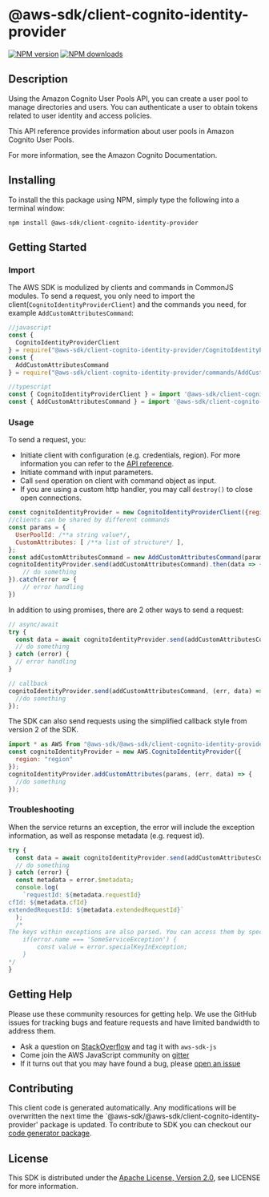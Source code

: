 # @aws-sdk/client-cognito-identity-provider

[![NPM version](https://img.shields.io/npm/v/@aws-sdk/client-cognito-identity-provider/preview.svg)](https://www.npmjs.com/package/@aws-sdk/client-cognito-identity-provider)
[![NPM downloads](https://img.shields.io/npm/dm/@aws-sdk/client-cognito-identity-provider.svg)](https://www.npmjs.com/package/@aws-sdk/client-cognito-identity-provider)

## Description

<p>Using the Amazon Cognito User Pools API, you can create a user pool to manage directories and users. You can authenticate a user to obtain tokens related to user identity and access policies.</p> <p>This API reference provides information about user pools in Amazon Cognito User Pools.</p> <p>For more information, see the Amazon Cognito Documentation.</p>

## Installing

To install the this package using NPM, simply type the following into a terminal window:

```
npm install @aws-sdk/client-cognito-identity-provider
```

## Getting Started

### Import

The AWS SDK is modulized by clients and commands in CommonJS modules. To send a request, you only need to import the client(`CognitoIdentityProviderClient`) and the commands you need, for example `AddCustomAttributesCommand`:

```javascript
//javascript
const {
  CognitoIdentityProviderClient
} = require("@aws-sdk/client-cognito-identity-provider/CognitoIdentityProviderClient");
const {
  AddCustomAttributesCommand
} = require("@aws-sdk/client-cognito-identity-provider/commands/AddCustomAttributesCommand");
```

```javascript
//typescript
const { CognitoIdentityProviderClient } = import '@aws-sdk/client-cognito-identity-provider/CognitoIdentityProviderClient';
const { AddCustomAttributesCommand } = import '@aws-sdk/client-cognito-identity-provider/commands/AddCustomAttributesCommand';
```

### Usage

To send a request, you:

- Initiate client with configuration (e.g. credentials, region). For more information you can refer to the [API reference][].
- Initiate command with input parameters.
- Call `send` operation on client with command object as input.
- If you are using a custom http handler, you may call `destroy()` to close open connections.

```javascript
const cognitoIdentityProvider = new CognitoIdentityProviderClient({region: 'region'});
//clients can be shared by different commands
const params = {
  UserPoolId: /**a string value*/,
  CustomAttributes: [ /**a list of structure*/ ],
};
const addCustomAttributesCommand = new AddCustomAttributesCommand(params);
cognitoIdentityProvider.send(addCustomAttributesCommand).then(data => {
    // do something
}).catch(error => {
    // error handling
})
```

In addition to using promises, there are 2 other ways to send a request:

```javascript
// async/await
try {
  const data = await cognitoIdentityProvider.send(addCustomAttributesCommand);
  // do something
} catch (error) {
  // error handling
}
```

```javascript
// callback
cognitoIdentityProvider.send(addCustomAttributesCommand, (err, data) => {
  //do something
});
```

The SDK can also send requests using the simplified callback style from version 2 of the SDK.

```javascript
import * as AWS from "@aws-sdk/@aws-sdk/client-cognito-identity-provider/CognitoIdentityProvider";
const cognitoIdentityProvider = new AWS.CognitoIdentityProvider({
  region: "region"
});
cognitoIdentityProvider.addCustomAttributes(params, (err, data) => {
  //do something
});
```

### Troubleshooting

When the service returns an exception, the error will include the exception information, as well as response metadata (e.g. request id).

```javascript
try {
  const data = await cognitoIdentityProvider.send(addCustomAttributesCommand);
  // do something
} catch (error) {
  const metadata = error.$metadata;
  console.log(
    `requestId: ${metadata.requestId}
cfId: ${metadata.cfId}
extendedRequestId: ${metadata.extendedRequestId}`
  );
  /*
The keys within exceptions are also parsed. You can access them by specifying exception names:
    if(error.name === 'SomeServiceException') {
        const value = error.specialKeyInException;
    }
*/
}
```

## Getting Help

Please use these community resources for getting help. We use the GitHub issues for tracking bugs and feature requests and have limited bandwidth to address them.

- Ask a question on [StackOverflow](https://stackoverflow.com/questions/tagged/aws-sdk-js) and tag it with `aws-sdk-js`
- Come join the AWS JavaScript community on [gitter](https://gitter.im/aws/aws-sdk-js-v3)
- If it turns out that you may have found a bug, please [open an issue](https://github.com/aws/aws-sdk-js-v3/issues)

## Contributing

This client code is generated automatically. Any modifications will be overwritten the next time the `@aws-sdk/@aws-sdk/client-cognito-identity-provider' package is updated. To contribute to SDK you can checkout our [code generator package][].

## License

This SDK is distributed under the
[Apache License, Version 2.0](http://www.apache.org/licenses/LICENSE-2.0),
see LICENSE for more information.

[code generator package]: https://github.com/aws/aws-sdk-js-v3/tree/master/packages/service-types-generator
[api reference]: https://docs.aws.amazon.com/AWSJavaScriptSDK/latest/
